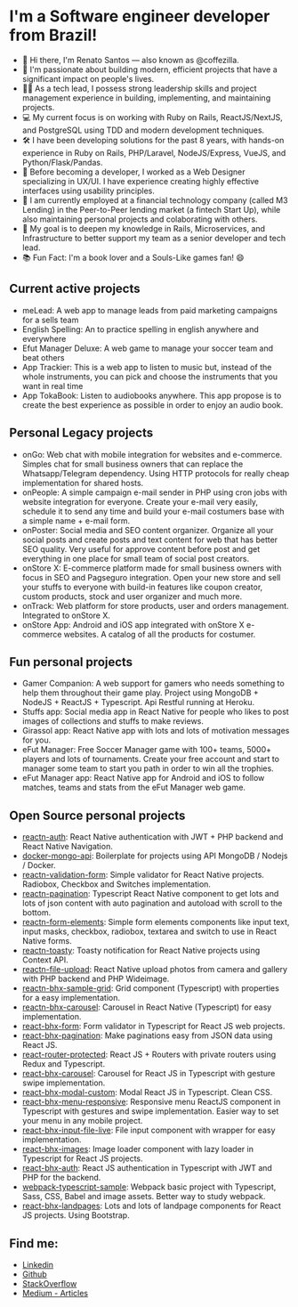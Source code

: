 # I'm a Software engineer developer from Brazil!

- 👋 Hi there, I'm Renato Santos — also known as @coffezilla.
- 🚀 I'm passionate about building modern, efficient projects that have a significant impact on people's lives.
- 🧑‍💼 As a tech lead, I possess strong leadership skills and project management experience in building, implementing, and maintaining projects.
- 💻 My current focus is on working with Ruby on Rails, ReactJS/NextJS, and PostgreSQL using TDD and modern development techniques.
- 🛠️ I have been developing solutions for the past 8 years, with hands-on experience in Ruby on Rails, PHP/Laravel, NodeJS/Express, VueJS, and Python/Flask/Pandas.
- 🎨 Before becoming a developer, I worked as a Web Designer specializing in UX/UI. I have experience creating highly effective interfaces using usability principles.
- 💸 I am currently employed at a financial technology company (called M3 Lending) in the Peer-to-Peer lending market (a fintech Start Up), while also maintaining personal projects and colaborating with others.
- 🎯 My goal is to deepen my knowledge in Rails, Microservices, and Infrastructure to better support my team as a senior developer and tech lead.
- 📚 Fun Fact: I'm a book lover and a Souls-Like games fan! 😄

## Current active projects
- meLead: A web app to manage leads from paid marketing campaigns for a sells team
- English Spelling: An to practice spelling in english anywhere and everywhere
- Efut Manager Deluxe: A web game to manage your soccer team and beat others
- App Trackier: This is a web app to listen to music but, instead of the whole instruments, you can pick and choose the instruments that you want in real time
- App TokaBook: Listen to audiobooks anywhere. This app propose is to create the best experience as possible in order to enjoy an audio book.

## Personal Legacy projects
- onGo: Web chat with mobile integration for websites and e-commerce. Simples chat for small business owners that can replace the Whatsapp/Telegram dependency. Using HTTP protocols for really cheap implementation for shared hosts.
- onPeople: A simple campaign e-mail sender in PHP using cron jobs with website integration for everyone. Create your e-mail very easily, schedule it to send any time and build your e-mail costumers base with a simple name + e-mail form.
- onPoster: Social media and SEO content organizer. Organize all your social posts and create posts and text content for web that has better SEO quality. Very useful for approve content before post and get everything in one place for small team of social post creators.
- onStore X: E-commerce platform made for small business owners with focus in SEO and Pagseguro integration. Open your new store and sell your stuffs to everyone with build-in features like coupon creator, custom products, stock and user organizer and much more.
- onTrack: Web platform for store products, user and orders management. Integrated to onStore X.
- onStore App: Android and iOS app integrated with onStore X e-commerce websites. A catalog of all the products for costumer.

## Fun personal projects
- Gamer Companion: A web support for gamers who needs something to help them throughout their game play. Project using MongoDB + NodeJS + ReactJS + Typescript. Api Restful running at Heroku.
- Stuffs app: Social media app in React Native for people who likes to post images of collections and stuffs to make reviews.
- Girassol app: React Native app with lots and lots of motivation messages for you.
- eFut Manager: Free Soccer Manager game with 100+ teams, 5000+ players and lots of tournaments. Create your free account and start to manager some team to start you path in order to win all the trophies.
- eFut Manager app: React Native app for Android and iOS to follow matches, teams and stats from the eFut Manager web game.

## Open Source personal projects

- [reactn-auth](https://github.com/coffezilla/reactn-auth): React Native authentication with JWT + PHP backend and React Native Navigation.
- [docker-mongo-api](https://github.com/coffezilla/docker-mongo-api): Boilerplate for projects using API MongoDB / Nodejs / Docker.
- [reactn-validation-form](https://github.com/coffezilla/reactn-validation-form): Simple validator for React Native projects. Radiobox, Checkbox and Switches implementation.
- [reactn-pagination](https://github.com/coffezilla/reactn-pagination): Typescript React Native component to get lots and lots of json content with auto pagination and autoload with scroll to the bottom.
- [reactn-form-elements](https://github.com/coffezilla/reactn-form-elements): Simple form elements components like input text, input masks, checkbox, radiobox, textarea and switch to use in React Native forms.
- [reactn-toasty](https://github.com/coffezilla/reactn-toasty): Toasty notification for React Native projects using Context API.
- [reactn-file-upload](https://github.com/coffezilla/reactn-file-upload): React Native upload photos from camera and gallery with PHP backend and PHP Wideimage.
- [reactn-bhx-sample-grid](https://github.com/coffezilla/reactn-bhx-sample-grid): Grid component (Typescript) with properties for a easy implementation.
- [reactn-bhx-carousel](https://github.com/coffezilla/reactn-bhx-carousel): Carousel in React Native (Typescript) for easy implementation.
- [react-bhx-form](https://github.com/coffezilla/react-bhx-form): Form validator in Typescript for React JS web projects.
- [react-bhx-pagination](https://github.com/coffezilla/react-bhx-pagination): Make paginations easy from JSON data using React JS.
- [react-router-protected](https://github.com/coffezilla/react-router-protected): React JS + Routers with private routers using Redux and Typescript.
- [react-bhx-carousel](https://github.com/coffezilla/react-bhx-carousel): Carousel for React JS in Typescript with gesture swipe implementation.
- [react-bhx-modal-custom](https://github.com/coffezilla/react-bhx-modal-custom): Modal React JS in Typescript. Clean CSS.
- [react-bhx-menu-responsive](https://github.com/coffezilla/react-bhx-menu-responsive): Responsive menu ReactJS component in Typescript with gestures and swipe implementation. Easier way to set your menu in any mobile project.
- [react-bhx-input-file-live](https://github.com/coffezilla/react-bhx-input-file-live): File input component with wrapper for easy implementation.
- [react-bhx-images](https://github.com/coffezilla/react-bhx-images): Image loader component with lazy loader in Typescript for React JS projects.
- [react-bhx-auth](https://github.com/coffezilla/react-bhx-auth): React JS authentication in Typescript with JWT and PHP for the backend.
- [webpack-typescript-sample](https://github.com/coffezilla/webpack-typescript-sample): Webpack basic project with Typescript, Sass, CSS, Babel and image assets. Better way to study webpack.
- [react-bhx-landpages](https://github.com/coffezilla/react-bhx-landpages): Lots and lots of landpage components for React JS projects. Using Bootstrap.

## Find me:

- [Linkedin](https://www.linkedin.com/in/renatojs/)
- [Github](https://github.com/coffezilla)
- [StackOverflow](https://stackoverflow.com/users/7178355/coffezilla)
- [Medium - Articles](https://coffezilla.medium.com/)

